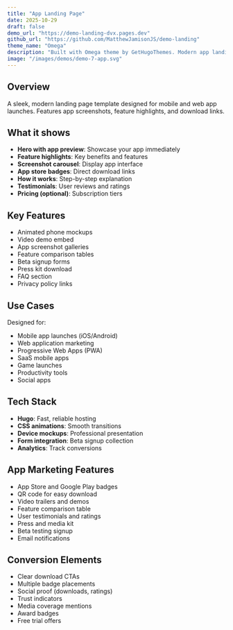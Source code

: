 ```yaml
---
title: "App Landing Page"
date: 2025-10-29
draft: false
demo_url: "https://demo-landing-dvx.pages.dev"
github_url: "https://github.com/MatthewJamisonJS/demo-landing"
theme_name: "Omega"
description: "Built with Omega theme by GetHugoThemes. Modern app landing page with app store badges, screenshots, and feature showcases."
image: "/images/demos/demo-7-app.svg"
---
```


## Overview

A sleek, modern landing page template designed for mobile and web app launches. Features app screenshots, feature highlights, and download links.

## What it shows

- **Hero with app preview**: Showcase your app immediately
- **Feature highlights**: Key benefits and features
- **Screenshot carousel**: Display app interface
- **App store badges**: Direct download links
- **How it works**: Step-by-step explanation
- **Testimonials**: User reviews and ratings
- **Pricing (optional)**: Subscription tiers

## Key Features

- Animated phone mockups
- Video demo embed
- App screenshot galleries
- Feature comparison tables
- Beta signup forms
- Press kit download
- FAQ section
- Privacy policy links

## Use Cases

Designed for:
- Mobile app launches (iOS/Android)
- Web application marketing
- Progressive Web Apps (PWA)
- SaaS mobile apps
- Game launches
- Productivity tools
- Social apps

## Tech Stack

- **Hugo**: Fast, reliable hosting
- **CSS animations**: Smooth transitions
- **Device mockups**: Professional presentation
- **Form integration**: Beta signup collection
- **Analytics**: Track conversions

## App Marketing Features

- App Store and Google Play badges
- QR code for easy download
- Video trailers and demos
- Feature comparison table
- User testimonials and ratings
- Press and media kit
- Beta testing signup
- Email notifications

## Conversion Elements

- Clear download CTAs
- Multiple badge placements
- Social proof (downloads, ratings)
- Trust indicators
- Media coverage mentions
- Award badges
- Free trial offers

